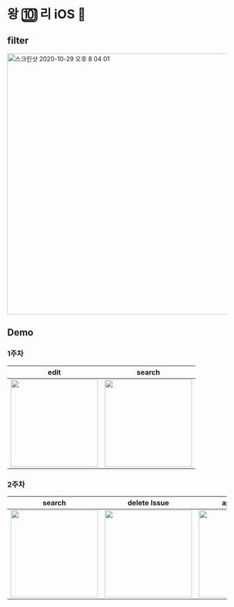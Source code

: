 # 왕 🔟 리 iOS 🍎

## filter 

<img width="600" alt="스크린샷 2020-10-29 오후 8 04 01" src="https://user-images.githubusercontent.com/46335714/97560360-e5686880-1a21-11eb-89a0-da7447b0e9dd.png">


## Demo

###  1주차
|                             edit                             |                            search                            |
| :----------------------------------------------------------: | :----------------------------------------------------------: |
| <img width="200" src="https://user-images.githubusercontent.com/46335714/97559219-7cccbc00-1a20-11eb-8d4b-406ad6e92f0d.gif"> | <img width="200" src="https://user-images.githubusercontent.com/46335714/97560497-12b51680-1a22-11eb-8b60-544c8a10750b.gif"> |


### 2주차
|                            search                            |                         delete Issue                         |                        apply filters                         |                         create issue                         |
| :----------------------------------------------------------: | :----------------------------------------------------------: | :----------------------------------------------------------: | :----------------------------------------------------------: |
| <img width="200" src="https://user-images.githubusercontent.com/19145853/98321886-7b575100-2029-11eb-875a-39ff93a6d73d.gif"> | <img width="200" src="https://user-images.githubusercontent.com/19145853/98321897-84482280-2029-11eb-8cb9-523d86147ecf.gif"> | <img width="200" src="https://user-images.githubusercontent.com/19145853/98321900-8611e600-2029-11eb-99e8-dd8217dbf957.gif"> | <img width="200" src="https://user-images.githubusercontent.com/19145853/98322193-341d9000-202a-11eb-936c-82ed1e443623.gif"> |